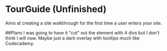 TourGuide (Unfinished)
=========

Aims at creating a site walkthrough for the first time a user enters your site.  

##Plans
I was going to have it "cut" out the element with 4 divs but I don't think I will now.  Maybe just a dark overlay with tooltips much like Codecademy.
